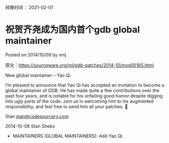 转换时间： 2021-02-01

# 祝贺齐尧成为国内首个gdb global maintainer
Posted on 2014/10/09 by xmj	

原文：https://sourceware.org/ml/gdb-patches/2014-10/msg00165.html

New global maintainer – Yao Qi

I’m pleased to announce that Yao Qi has accepted an invitation to become
a global maintainer of GDB. He has made quite a few contributions over
the past four years, and is notable for his unfailing good humor despite
digging into ugly parts of the code.
Join us in welcoming him to his augmented responsibility, and feel
free to send him all your patches. 🙂

Stan
stan@codesourcery.com

2014-10-08 Stan Shebs

* MAINTAINERS (GLOBAL MAINTAINERS): Add Yao Qi.
